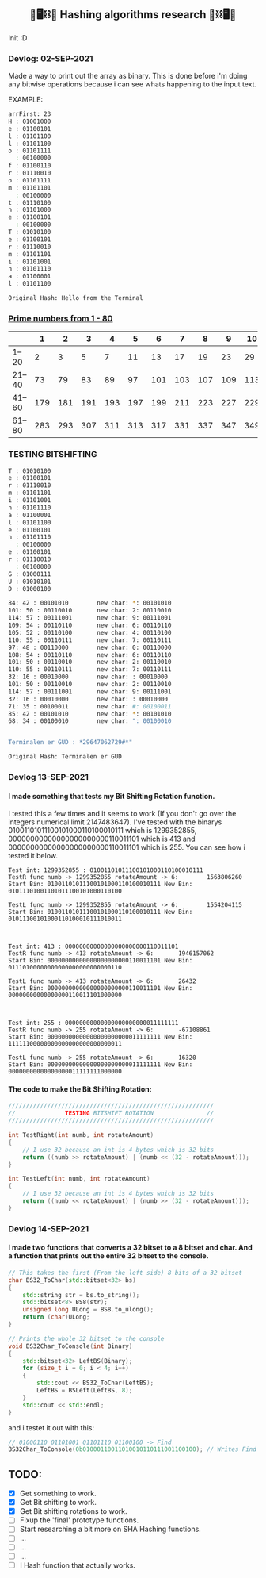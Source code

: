 <h2 align="center">
📝🖥⛓🔗 Hashing algorithms research 🔗⛓🖥📝
</h2>

Init :D


### Devlog: 02-SEP-2021

Made a way to print out the array as binary. This is done before i'm doing any bitwise operations because i can see whats happening to the input text.

EXAMPLE:

```bash
arrFirst: 23
H : 01001000
e : 01100101
l : 01101100
l : 01101100
o : 01101111
  : 00100000
f : 01100110
r : 01110010
o : 01101111
m : 01101101
  : 00100000
t : 01110100
h : 01101000
e : 01100101
  : 00100000
T : 01010100
e : 01100101
r : 01110010
m : 01101101
i : 01101001
n : 01101110
a : 01100001
l : 01101100

Original Hash: Hello from the Terminal
```


### [Prime numbers from 1 - 80](https://en.wikipedia.org/wiki/List_of_prime_numbers)

|       | 1   | 2   | 3   | 4   | 5   | 6   | 7   | 8   | 9   | 10  | 11  | 12  | 13  | 14  | 15  | 16  | 17  | 18  | 19  | 20  |
| ----- | --- | --- | --- | --- | --- | --- | --- | --- | --- | --- | --- | --- | --- | --- | --- | --- | --- | --- | --- | --- |
| 1–20  | 2   | 3   | 5   | 7   | 11  | 13  | 17  | 19  | 23  | 29  | 31  | 37  | 41  | 43  | 47  | 53  | 59  | 61  | 67  | 71  |
| 21–40 | 73  | 79  | 83  | 89  | 97  | 101 | 103 | 107 | 109 | 113 | 127 | 131 | 137 | 139 | 149 | 151 | 157 | 163 | 167 | 173 |
| 41–60 | 179 | 181 | 191 | 193 | 197 | 199 | 211 | 223 | 227 | 229 | 233 | 239 | 241 | 251 | 257 | 263 | 269 | 271 | 277 | 281 |
| 61–80 | 283 | 293 | 307 | 311 | 313 | 317 | 331 | 337 | 347 | 349 | 353 | 359 | 367 | 373 | 379 | 383 | 389 | 397 | 401 | 409 |


### TESTING BITSHIFTING

```bash
T : 01010100
e : 01100101
r : 01110010
m : 01101101
i : 01101001
n : 01101110
a : 01100001
l : 01101100
e : 01100101
n : 01101110
  : 00100000
e : 01100101
r : 01110010
  : 00100000
G : 01000111
U : 01010101
D : 01000100

84: 42 : 00101010        new char: *: 00101010
101: 50 : 00110010       new char: 2: 00110010
114: 57 : 00111001       new char: 9: 00111001
109: 54 : 00110110       new char: 6: 00110110
105: 52 : 00110100       new char: 4: 00110100
110: 55 : 00110111       new char: 7: 00110111
97: 48 : 00110000        new char: 0: 00110000
108: 54 : 00110110       new char: 6: 00110110
101: 50 : 00110010       new char: 2: 00110010
110: 55 : 00110111       new char: 7: 00110111
32: 16 : 00010000        new char: : 00010000
101: 50 : 00110010       new char: 2: 00110010
114: 57 : 00111001       new char: 9: 00111001
32: 16 : 00010000        new char: : 00010000
71: 35 : 00100011        new char: #: 00100011
85: 42 : 00101010        new char: *: 00101010
68: 34 : 00100010        new char: ": 00100010


Terminalen er GUD : *29647062729#*"

Original Hash: Terminalen er GUD
``` 

### Devlog 13-SEP-2021

#### I made something that tests my Bit Shifting Rotation function.
I tested this a few times and it seems to work (If you don't go over the integers numerical limit 2147483647). I've tested with the binarys 01001101011100101000110100010111 which is 1299352855, 00000000000000000000000110011101 which is 413 and 00000000000000000000000110011101 which is 255. You can see how i tested it below.

```
Test int: 1299352855 : 01001101011100101000110100010111
TestR func numb -> 1299352855 rotateAmount -> 6:        1563806260
Start Bin: 01001101011100101000110100010111 New Bin: 01011101001101011100101000110100

TestL func numb -> 1299352855 rotateAmount -> 6:        1554204115
Start Bin: 01001101011100101000110100010111 New Bin: 01011100101000110100010111010011



Test int: 413 : 00000000000000000000000110011101
TestR func numb -> 413 rotateAmount -> 6:       1946157062
Start Bin: 00000000000000000000000110011101 New Bin: 01110100000000000000000000000110

TestL func numb -> 413 rotateAmount -> 6:       26432
Start Bin: 00000000000000000000000110011101 New Bin: 00000000000000000110011101000000



Test int: 255 : 00000000000000000000000011111111
TestR func numb -> 255 rotateAmount -> 6:       -67108861
Start Bin: 00000000000000000000000011111111 New Bin: 11111100000000000000000000000011

TestL func numb -> 255 rotateAmount -> 6:       16320
Start Bin: 00000000000000000000000011111111 New Bin: 00000000000000000011111111000000
```

#### The code to make the Bit Shifting Rotation:
```cpp
//////////////////////////////////////////////////////////
//              TESTING BITSHIFT ROTATION               //
//////////////////////////////////////////////////////////

int TestRight(int numb, int rotateAmount)
{
    // I use 32 because an int is 4 bytes which is 32 bits
    return ((numb >> rotateAmount) | (numb << (32 - rotateAmount)));
}

int TestLeft(int numb, int rotateAmount)
{
    // I use 32 because an int is 4 bytes which is 32 bits
    return ((numb << rotateAmount) | (numb >> (32 - rotateAmount)));
}
```

### Devlog 14-SEP-2021

#### I made two functions that converts a 32 bitset to a 8 bitset and char. And a function that prints out the entire 32 bitset to the console.

```c++
// This takes the first (From the left side) 8 bits of a 32 bitset
char BS32_ToChar(std::bitset<32> bs)
{
    std::string str = bs.to_string();
    std::bitset<8> BS8(str);
    unsigned long ULong = BS8.to_ulong();
    return (char)ULong;
}

// Prints the whole 32 bitset to the console
void BS32Char_ToConsole(int Binary)
{
    std::bitset<32> LeftBS(Binary);
    for (size_t i = 0; i < 4; i++)
    {
        std::cout << BS32_ToChar(LeftBS);
        LeftBS = BSLeft(LeftBS, 8);
    }
    std::cout << std::endl;
}
```

and i testet it out with this:

```c++
// 01000110 01101001 01101110 01100100 -> Find
BS32Char_ToConsole(0b01000110011010010110111001100100); // Writes Find in console.
```


## TODO:
  - [x] Get something to work.
  - [X] Get Bit shifting to work.
  - [X] Get Bit shifting rotations to work.
  - [ ] Fixup the 'final' prototype functions.
  - [ ] Start researching a bit more on SHA Hashing functions.
  - [ ] ...
  - [ ] ...
  - [ ] ...
  - [ ] I Hash function that actually works.
<!--  - [ ] a. -->